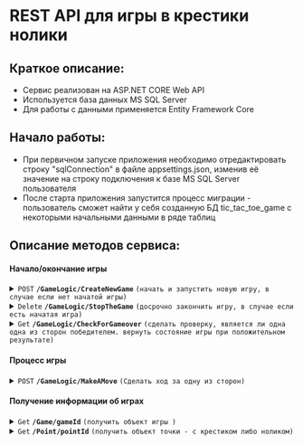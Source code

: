 # REST API для игры в крестики нолики

## Краткое описание:

- Сервис реализован на ASP.NET CORE Web API
- Используется база данных MS SQL Server
- Для работы с данными применяется Entity Framework Core

## Начало работы:

- При первичном запуске приложения необходимо отредактировать строку "sqlConnection" в файле appsettings.json, изменив её значение на строку подключения к базе MS SQL Server пользователя
- После старта приложения запустится процесс миграции - пользователь сможет найти у себя созданную БД tic_tac_toe_game с некоторыми начальными данными в ряде таблиц

## Описание методов сервиса:

#### Начало/окончание игры

<details>
 <summary><code>POST</code> <code><b>/GameLogic/CreateNewGame</b></code> <code>(начать и запустить новую игру, в случае если нет начатой игры)</code></summary>

##### Параметры
  
> Нет параметров

##### Поддерживаемые типы содержимого запросов:
- `application/json-patch+json`
- `application/json`
- `text/json`
- `application/*+json`
  
##### Тело запроса

> | Имя параметра     | Тип данных| Описание                                                                                |
> |-------------------|-----------|-----------------------------------------------------------------------------------------|
> | crossesPlayerName | string    | Имя игрока, играющего крестиками                                                        |
> | noughtPlayerName  | string    | Имя игрока, играющего ноликами                                                          |

##### Возможные ответы

> | http код      | тип содержимого                   | ответ                                                                     |
> |---------------|-----------------------------------|---------------------------------------------------------------------------|
> | `201`         | `text/plain;charset=UTF-8`        | См. "Образец тела ответа с кодом 201" ниже                                |
> | `400`         | `text/plain;charset=UTF-8`        | `There is already one running game. It's impossible to add a second one`  |
> | `500`         | `text/html;charset=utf-8`         | `Internal server error. Something went wrong inside CreateNewGame action` |                                                                     
##### Тело ответа с кодом 201
 
> | Имя параметра     | Тип данных| Описание                                                                                |
> |-------------------|-----------|-----------------------------------------------------------------------------------------|
> | gameStatus        | string    | Статус игры (при создании игры - "Running")                                             |
> | crossesPlayerName | string    | Имя игрока, играющего крестиками                                                        |
> | noughtPlayerName  | string    | Имя игрока, играющего ноликами                                                          |
> | winnerPlayerName  | string    | Имя победившего в игре игрока (при создании игры - "No one")                            |  
> | startTime         | Datetime  | Дата и время начала игры                                                                |
> | endTime           | Datetime  | Дата и время окончания игры (при создании игры - нет значения)                          |
  
##### Образец тела ответа с кодом 201
  
> ```javascript
> {
>  "gameStatus": "Running",
>  "crossesPlayerName": "string",
>  "noughtsPlayerName": "string",
>  "winnerPlayerName": "No one",
>  "startTime": "2023-03-10T22:03:45.643",
>  "endTime": null
> }
> ```
  
##### Обрезец заголовков ответа с кодом 201
> ```javascript
>  content-length: 163 
>  content-type: application/json; charset=utf-8 
>  date: Fri,10 Mar 2023 19:43:33 GMT 
>  location: https://localhost:7152/Game/21 
>  server: Kestrel 
>  ```  

  
##### Образец cURL

> ```javascript
>  curl -X 'POST' \
>  'https://localhost:7152/GameLogic/CreateNewGame' \
>  -H 'accept: */*' \
>  -H 'Content-Type: text/json' \
>  -d '{
>  "crossesPlayerName": "string",
>  "noughtPlayerName": "string"
>  }'
> ```

</details>

<details>
 <summary><code>Delete</code> <code><b>/GameLogic/StopTheGame</b></code> <code>(досрочно закончить игру, в случае если есть начатая игра)</code></summary>

##### Параметры
  
> Нет параметров
  
##### Тело запроса

> Нет параметров

##### Возможные ответы

> | http код      | тип содержимого                   | ответ                                                                     |
> |---------------|-----------------------------------|---------------------------------------------------------------------------|
> | `200`         | `application/json; charset=utf-8` | См. "Образец тела ответа с кодом 200" ниже                                |
> | `404`         | `text/plain;charset=UTF-8`        | `There are no running games`                                              |
> | `500`         | `text/html;charset=utf-8`         | `Internal server error. Something went wrong inside StopGameExplicitly action` |                      

##### Тело ответа с кодом 200
 
> | Имя параметра     | Тип данных| Описание                                                                                |
> |-------------------|-----------|-----------------------------------------------------------------------------------------|
> | gameStatus        | string    | Статус игры (при окончании игры - "Finished")                                           |
> | crossesPlayerName | string    | Имя игрока, играющего крестиками                                                        |
> | noughtPlayerName  | string    | Имя игрока, играющего ноликами                                                          |
> | winnerPlayerName  | string    | Имя победившего в игре игрока (при досрочном окончании игры - "No one")                 |  
> | startTime         | Datetime  | Дата и время начала игры                                                                |
> | endTime           | Datetime  | Дата и время окончания игры                                                             |
  
##### Образец тела ответа с кодом 200
  
> ```javascript
> {
>  "gameStatus": "Finished",
>  "crossesPlayerName": "Player1",
>  "noughtsPlayerName": "Player2",
>  "winnerPlayerName": "No one",
>  "startTime": "2023-03-14T11:10:15.27",
>  "endTime": "2023-03-14T11:10:23.9978058+03:00"
> }
> ```
  
##### Обрезец заголовков ответа с кодом 200
> ```javascript
>   content-length: 197 
>   content-type: application/json; charset=utf-8 
>   date: Tue,14 Mar 2023 08:28:12 GMT 
>   server: Kestrel 
>  ```  

  
##### Образец cURL

> ```javascript
>  curl -X 'DELETE' \
>   'https://localhost:7152/GameLogic/StopTheGame' \
>   -H 'accept: */*'
> ```

</details>

<details>
 <summary><code>Get</code> <code><b>/GameLogic/CheckForGameover</b></code> <code>(сделать проверку, является ли одна одна из сторон победителем. вернуть состояние игры при положительном результате)</code></summary>

##### Примечание

> Подразумевается, что для корректной логики игры клиент будет вызывать данный метод после каждого хода одной из сторон

##### Параметры
  
> Нет параметров
  
##### Тело запроса

> Нет параметров

##### Возможные ответы

> | http код      | тип содержимого                   | ответ                                                                     |
> |---------------|-----------------------------------|---------------------------------------------------------------------------|
> | `200`         | `application/json; charset=utf-8` | См. "Образец тела ответа с кодом 200" ниже                                |
> | `204`         | `-`                               | - (отсутствие результата обозначает, что победителей пока нет)            |
> | `404`         | `text/plain;charset=UTF-8`        | `There are no running games`                                              |
> | `500`         | `text/html;charset=utf-8`         | `Internal server error. Something went wrong inside StopGameExplicitly action` |                      

##### Тело ответа с кодом 200
 
> | Имя параметра     | Тип данных| Описание                                                                                |
> |-------------------|-----------|-----------------------------------------------------------------------------------------|
> | gameStatus        | string    | Статус игры (при окончании игры - "Finished")                                           |
> | crossesPlayerName | string    | Имя игрока, играющего крестиками                                                        |
> | noughtPlayerName  | string    | Имя игрока, играющего ноликами                                                          |
> | winnerPlayerName  | string    | Имя победившего в игре игрока                                                           |  
> | startTime         | Datetime  | Дата и время начала игры                                                                |   
> | endTime           | Datetime  | Дата и время окончания игры                                                             |   
  
  
##### Образец тела ответа с кодом 200 ( в случае победы игрока, играющего крестиками)
  
> ```javascript
> {
>   "gameStatus": "Finished",
>   "crossesPlayerName": "Player1",
>   "noughtsPlayerName": "Player2",
>   "winnerPlayerName": "Player1",
>   "startTime": "2023-03-14T11:40:50.2",
>   "endTime": "2023-03-14T11:47:20.1103719+03:00"
> }
> ```
  
##### Обрезец заголовков ответа с кодом 200
> ```javascript
>    content-length: 196 
>    content-type: application/json; charset=utf-8 
>    date: Tue,14 Mar 2023 08:47:19 GMT 
>    server: Kestrel 
>  ```  

  
##### Образец cURL

> ```javascript
>  curl -X 'GET' \
>   'https://localhost:7152/GameLogic/CheckForGameover' \
>   -H 'accept: */*'
> ```

</details>

#### Процесс игры

<details>
 <summary><code>POST</code> <code><b>/GameLogic/MakeAMove</b></code> <code>(Сделать ход за одну из сторон)</code></summary>

##### Параметры
  
> Нет параметров

##### Поддерживаемые типы содержимого запросов:
- `application/json-patch+json`
- `application/json`
- `text/json`
- `application/*+json`
  
##### Тело запроса

> | Имя параметра     | Тип данных| Описание                                                                                |
> |-------------------|-----------|-----------------------------------------------------------------------------------------|
> | gameSideId        | int       | Идентификатор стороны игры, где 1 - крестики, 2 - нолики                                |
> | x                 | int       | Координата по оси X (от 0 до 2)                                                         |
> | y                 | int       | Координата по оси Y (от 0 до 2)                                                         |

##### Возможные ответы

> | http код      | тип содержимого                   | ответ                                                                         |
> |---------------|-----------------------------------|-------------------------------------------------------------------------------|
> | `201`         | `text/plain;charset=UTF-8`        | См. "Образец тела ответа с кодом 201" ниже                                    |
> | `400`         | `text/plain;charset=UTF-8`        | `Now it's not a turn of noughts (crosses) to make a move`                     |
> | `400`         | `text/plain;charset=UTF-8`        | Ошибка валидации при неверно заданных значениях параметров (см. образец ниже) |                
> | `404`         | `text/plain;charset=UTF-8`        | `There are no running games`                                                  |
> | `500`         | `text/plain;charset=UTF-8`        | `Internal server error. Something went wrong inside MakeAMove action`         |

##### Тело ответа с кодом 201
 
> | Имя параметра     | Тип данных| Описание                                                                                |
> |-------------------|-----------|-----------------------------------------------------------------------------------------|
> | xValue            | string    | Координата по оси X                                                                     |
> | yValue            | string    | Координата по оси Y                                                                     |
> | gameSide          | string    | Наименование команды (Noughts, Crosses)                                                 |
  
##### Образец тела ответа с кодом 201
  
> ```javascript
> {
>   "xValue": 0,
>   "yValue": 1,
>   "gameSide": "Noughts"
> }
> ```
  
##### Обрезец заголовков ответа с кодом 201
> ```javascript
>   content-length: 44 
>   content-type: application/json; charset=utf-8 
>   date: Tue,14 Mar 2023 09:19:12 GMT 
>   location: https://localhost:7152/Point/7 
>   server: Kestrel 
>  ```  

  
##### Образец cURL

> ```javascript
> curl -X 'POST' \
>   'https://localhost:7152/GameLogic/MakeAMove' \
>   -H 'accept: */*' \
>   -H 'Content-Type: application/json-patch+json' \
>   -d '{
>   "gameSideId": 2,
>   "x": 0,
>   "y": 1
> }'
> ```

##### Образец ошибки валидации (ответ с кодом 400)

> ```javascript
> "errors": {
>     "X": [
>       "The field X must be between 0 and 2."
>     ]
>   },
>   "type": "https://tools.ietf.org/html/rfc7231#section-6.5.1",
>   "title": "One or more validation errors occurred.",
>   "status": 400,
>   "traceId": "00-d3a65851972f12e771cebd15589b420b-a10c15b2a08fd23b-00"
> ```

</details>

#### Получение информации об играх

<details>
 <summary><code>Get</code> <code><b>/Game/gameId</b></code> <code>(получить объект игры )</code></summary>

##### Примечание

> При успешном создании новой игры (`POST` `/GameLogic/CreateNewGame`) в заголовке location ответа со статусом 201 содержится uri для вызова данного метода (например, `location: https://localhost:7152/Game/21`) 

##### Параметры
  
> | Имя параметра     | Тип данных| Описание                                                                                |
> |-------------------|-----------|-----------------------------------------------------------------------------------------|
> | gameId            | int       | Идентификатор объекта игры                                                              |
  
##### Тело запроса

> Нет параметров

##### Возможные ответы

> | http код      | тип содержимого                   | ответ                                                                   |
> |---------------|-----------------------------------|-------------------------------------------------------------------------|
> | `200`         | `application/json; charset=utf-8` | См. "Образец тела ответа с кодом 200" ниже                              |
> | `404`         | `text/plain;charset=UTF-8`        | `Game with this id doesn't exist`                                       |
> | `500`         | `text/html;charset=utf-8`         | `Internal server error. Something went wrong inside GetGameById action` |                      

##### Тело ответа с кодом 200
 
> | Имя параметра     | Тип данных| Описание                                                                                |
> |-------------------|-----------|-----------------------------------------------------------------------------------------|
> | gameStatus        | string    | Статус игры                                                                             |   
> | crossesPlayerName | string    | Имя игрока, играющего крестиками                                                        |
> | noughtPlayerName  | string    | Имя игрока, играющего ноликами                                                          |
> | winnerPlayerName  | string    | Имя победившего в игре игрока                                                           |  
> | startTime         | Datetime  | Дата и время начала игры                                                                |   
> | endTime           | Datetime  | Дата и время окончания игры                                                             |   
  
  
##### Образец тела ответа с кодом 200
  
> ```javascript
> {
>   "gameStatus": "Finished",
>   "crossesPlayerName": "Player1",
>   "noughtsPlayerName": "Player2",
>   "winnerPlayerName": "Player1",
>   "startTime": "2023-03-14T11:37:09.877",
>   "endTime": "2023-03-14T11:38:23.893"
> }
> ```
  
##### Обрезец заголовков ответа с кодом 200
> ```javascript
>    content-length: 185 
>    content-type: application/json; charset=utf-8 
>    date: Tue,14 Mar 2023 10:18:30 GMT
>    server: Kestrel 
>  ```  

  
##### Образец cURL

> ```javascript
> curl -X 'GET' \
>   'https://localhost:7152/Game/4' \
>   -H 'accept: */*'
> ```

</details>

<details>
 <summary><code>Get</code> <code><b>/Point/pointId</b></code> <code>(получить объект точки - с крестиком либо ноликом)</code></summary>

##### Примечание

> - При успешном создании новой точки (ходе одной из сторон игры) (`POST` `/GameLogic/MakeAMove`) в заголовке location ответа со статусом 201 содержится uri для вызова данного метода (например, `location: https://localhost:7152/Point/8`) 
> - Можно получить объект лишь для точки, задействованной в текущей активной игре

##### Параметры
  
> | Имя параметра     | Тип данных| Описание                                                                                |
> |-------------------|-----------|-----------------------------------------------------------------------------------------|
> | pointId            | int       | Идентификатор объекта точки                                                            |
  
##### Тело запроса

> Нет параметров

##### Возможные ответы

> | http код      | тип содержимого                   | ответ                                                                    |
> |---------------|-----------------------------------|--------------------------------------------------------------------------|
> | `200`         | `application/json; charset=utf-8` | См. "Образец тела ответа с кодом 200" ниже                               |
> | `404`         | `text/plain;charset=UTF-8`        | `Point with this id doesn't exist`                                       |
> | `500`         | `text/html;charset=utf-8`         | `Internal server error. Something went wrong inside GetPointById action` |                      

##### Тело ответа с кодом 200
 
> | Имя параметра     | Тип данных| Описание                                                                                |
> |-------------------|-----------|-----------------------------------------------------------------------------------------|
> | xValue            | string    | Координата по оси X                                                                     |
> | yValue            | string    | Координата по оси Y                                                                     |
> | gameSide          | string    | Наименование команды (Noughts, Crosses)                                                 |
  
##### Образец тела ответа с кодом 200
  
> ```javascript
> {
>   "xValue": 1,
>   "yValue": 2,
>   "gameSide": "Crosses"
> }
> ```
  
##### Обрезец заголовков ответа с кодом 200
> ```javascript
>  content-length: 44 
>  content-type: application/json; charset=utf-8 
>  date: Tue,14 Mar 2023 11:27:25 GMT 
>  server: Kestrel 
>  ```  

  
##### Образец cURL

> ```javascript
> curl -X 'GET' \
>   'https://localhost:7152/Point/8' \
>   -H 'accept: */*'
> ```

</details>
